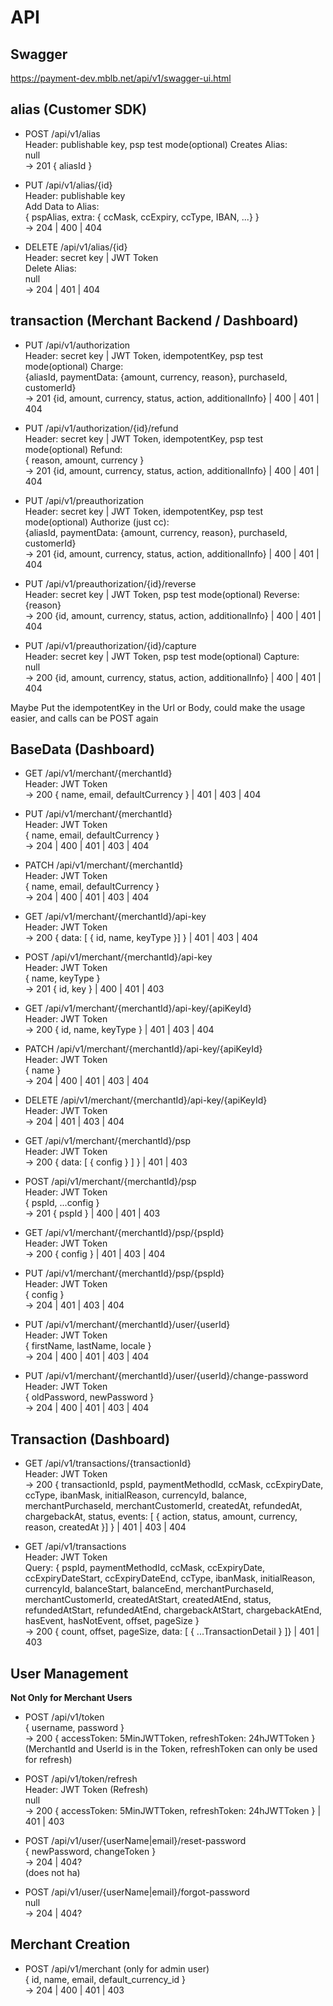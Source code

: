 # API

## Swagger

https://payment-dev.mblb.net/api/v1/swagger-ui.html

## alias (Customer SDK)

- POST /api/v1/alias  
  Header: publishable key, psp test mode(optional)
  Creates Alias:  
  null  
  -> 201 { aliasId }

- PUT /api/v1/alias/{id}  
  Header: publishable key  
  Add Data to Alias:  
  { pspAlias, extra: { ccMask, ccExpiry, ccType, IBAN, ...} }  
  -> 204 | 400 | 404   
  
- DELETE /api/v1/alias/{id}  
  Header: secret key | JWT Token  
  Delete Alias:  
  null  
  -> 204 | 401 | 404

## transaction (Merchant Backend / Dashboard)

- PUT /api/v1/authorization  
  Header: secret key | JWT Token, idempotentKey, psp test mode(optional)
  Charge:  
  {aliasId, paymentData: {amount, currency, reason}, purchaseId, customerId}  
  -> 201 {id, amount, currency, status, action, additionalInfo} | 400 | 401 | 404

- PUT /api/v1/authorization/{id}/refund  
  Header: secret key | JWT Token, idempotentKey, psp test mode(optional)
  Refund:  
  { reason, amount, currency }  
  -> 201 {id, amount, currency, status, action, additionalInfo} | 400 | 401 | 404

- PUT /api/v1/preauthorization  
  Header: secret key | JWT Token, idempotentKey, psp test mode(optional)
  Authorize (just cc):  
  {aliasId, paymentData: {amount, currency, reason}, purchaseId, customerId}  
  -> 201 {id, amount, currency, status, action, additionalInfo} | 400 | 401 | 404

- PUT /api/v1/preauthorization/{id}/reverse  
  Header: secret key | JWT Token, psp test mode(optional)
  Reverse:  
  {reason}  
  -> 200 {id, amount, currency, status, action, additionalInfo} | 400 | 401 | 404

- PUT /api/v1/preauthorization/{id}/capture  
  Header: secret key | JWT Token, psp test mode(optional) 
  Capture:  
  null  
  -> 200 {id, amount, currency, status, action, additionalInfo} | 400 | 401 | 404

Maybe Put the idempotentKey in the Url or Body, could make the usage easier, and calls can be POST again

## BaseData (Dashboard)

- GET /api/v1/merchant/{merchantId}  
  Header: JWT Token  
  -> 200 { name, email, defaultCurrency } | 401 | 403 | 404

- PUT /api/v1/merchant/{merchantId}  
  Header: JWT Token  
  { name, email, defaultCurrency }  
  -> 204 | 400 | 401 | 403 | 404

- PATCH /api/v1/merchant/{merchantId}  
  Header: JWT Token  
  { name, email, defaultCurrency }  
  -> 204 | 400 | 401 | 403 | 404

- GET /api/v1/merchant/{merchantId}/api-key  
  Header: JWT Token  
  -> 200 { data: [ { id, name, keyType }] } | 401 | 403 | 404

- POST /api/v1/merchant/{merchantId}/api-key  
  Header: JWT Token  
  { name, keyType }  
  -> 201 { id, key } | 400 | 401 | 403

- GET /api/v1/merchant/{merchantId}/api-key/{apiKeyId}  
  Header: JWT Token  
  -> 200 { id, name, keyType } | 401 | 403 | 404

- PATCH /api/v1/merchant/{merchantId}/api-key/{apiKeyId}  
  Header: JWT Token  
  { name }  
  -> 204 | 400 | 401 | 403 | 404

- DELETE /api/v1/merchant/{merchantId}/api-key/{apiKeyId}  
  Header: JWT Token  
  -> 204 | 401 | 403 | 404

- GET /api/v1/merchant/{merchantId}/psp  
  Header: JWT Token  
  -> 200 { data: [ { config } ] } | 401 | 403

- POST /api/v1/merchant/{merchantId}/psp  
  Header: JWT Token  
  { pspId, ...config }  
  -> 201 { pspId } | 400 | 401 | 403

- GET /api/v1/merchant/{merchantId}/psp/{pspId}  
  Header: JWT Token  
  -> 200 { config } | 401 | 403 | 404

- PUT /api/v1/merchant/{merchantId}/psp/{pspId}  
  Header: JWT Token  
  { config }  
  -> 204 | 401 | 403 | 404
  
- PUT /api/v1/merchant/{merchantId}/user/{userId}  
  Header: JWT Token  
  { firstName, lastName, locale }  
  -> 204 | 400 | 401 | 403 | 404

- PUT /api/v1/merchant/{merchantId}/user/{userId}/change-password  
  Header: JWT Token  
  { oldPassword, newPassword }  
  -> 204 | 400 | 401 | 403 | 404

## Transaction (Dashboard)

- GET /api/v1/transactions/{transactionId}  
  Header: JWT Token  
  -> 200 { transactionId, pspId, paymentMethodId, ccMask, ccExpiryDate, ccType, ibanMask, initialReason, currencyId, balance, merchantPurchaseId, merchantCustomerId, createdAt, refundedAt, chargebackAt, status, events: [ { action, status, amount, currency, reason, createdAt }] } | 401 | 403 | 404

- GET /api/v1/transactions  
  Header: JWT Token  
  Query: { pspId, paymentMethodId, ccMask, ccExpiryDate, ccExpiryDateStart, ccExpiryDateEnd, ccType, ibanMask, initialReason, currencyId, balanceStart, balanceEnd, merchantPurchaseId, merchantCustomerId, createdAtStart, createdAtEnd, status, refundedAtStart, refundedAtEnd, chargebackAtStart, chargebackAtEnd, hasEvent, hasNotEvent, offset, pageSize }  
  -> 200 { count, offset, pageSize, data: [ { ...TransactionDetail } ]} | 401 | 403

## User Management

**Not Only for Merchant Users**

- POST /api/v1/token  
  { username, password }  
  -> 200 { accessToken: 5MinJWTToken, refreshToken: 24hJWTToken }  
  (MerchantId and UserId is in the Token, refreshToken can only be used for refresh)

- POST /api/v1/token/refresh  
  Header: JWT Token (Refresh)  
  null  
  -> 200 { accessToken: 5MinJWTToken, refreshToken: 24hJWTToken } | 401 | 403

- POST /api/v1/user/{userName|email}/reset-password  
  { newPassword, changeToken }  
  -> 204 | 404?  
  (does not ha)

- POST /api/v1/user/{userName|email}/forgot-password  
  null  
  -> 204 | 404?

## Merchant Creation

- POST /api/v1/merchant (only for admin user)  
  { id, name, email, default_currency_id }  
  -> 204 | 400 | 401 | 403
